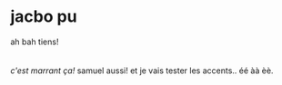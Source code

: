 <h1> jacbo pu </h1>
 ah bah tiens! <br> <br> <br>
<em>c'est marrant ça!</em> samuel aussi!
et je vais tester les accents.. éé àà èè.
